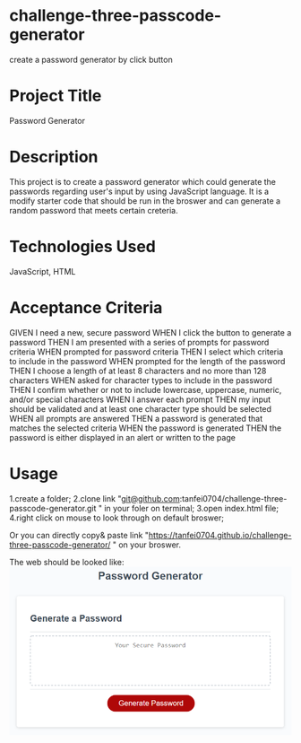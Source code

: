 # challenge-three-passcode-generator
create a password generator by click button

# Project Title
Password Generator

# Description
This project is to create a password generator which could generate the passwords regarding user's input by using JavaScript language. It is a modify starter code that should be run in the broswer and can generate a random password that meets certain creteria.

# Technologies Used
JavaScript, HTML

# Acceptance Criteria
GIVEN I need a new, secure password
WHEN I click the button to generate a password
THEN I am presented with a series of prompts for password criteria
WHEN prompted for password criteria
THEN I select which criteria to include in the password
WHEN prompted for the length of the password
THEN I choose a length of at least 8 characters and no more than 128 characters
WHEN asked for character types to include in the password
THEN I confirm whether or not to include lowercase, uppercase, numeric, and/or special characters
WHEN I answer each prompt
THEN my input should be validated and at least one character type should be selected
WHEN all prompts are answered
THEN a password is generated that matches the selected criteria
WHEN the password is generated
THEN the password is either displayed in an alert or written to the page


# Usage

1.create a folder;
2.clone link "git@github.com:tanfei0704/challenge-three-passcode-generator.git " in your foler on terminal;
3.open index.html file;
4.right click on mouse to look through on default broswer;

Or you can directly copy& paste link "https://tanfei0704.github.io/challenge-three-passcode-generator/ " on your broswer.

The web should be looked like:
![picture](./Assets/03-javascript-homework-demo.png)